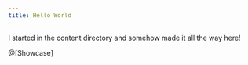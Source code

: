 ```yaml
---
title: Hello World
---
```


I started in the content directory and somehow made it all the way here!

@[Showcase]
